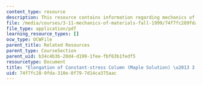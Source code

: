 ```yaml
---
content_type: resource
description: This resource contains information regarding mechanics of materials.
file: /media/courses/3-11-mechanics-of-materials-fall-1999/74f7fc289fda310e0f797d14ca375aac_MIT3_11F99_110e.pdf
file_type: application/pdf
learning_resource_types: []
ocw_type: OCWFile
parent_title: Related Resources
parent_type: CourseSection
parent_uid: b34c4b3b-20d4-d199-1fee-fbf63b1fedf5
resourcetype: Document
title: "Elongation of Constant-stress Column (Maple Solution) \u2013 3.11 Fall 1999"
uid: 74f7fc28-9fda-310e-0f79-7d14ca375aac
---
```

